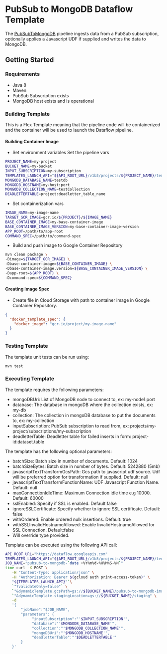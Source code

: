 # PubSub to MongoDB Dataflow Template

The [PubSubToMongoDB](src/main/java/com/google/cloud/teleport/v2/templates/PubSubToMongoDB.java) pipeline 
ingests data from a PubSub subscription, optionally applies a Javascript UDF if supplied and writes the data to MongoDB.

## Getting Started

### Requirements
* Java 8
* Maven
* PubSub Subscription exists
* MongoDB host exists and is operational

### Building Template
This is a Flex Template meaning that the pipeline code will be containerized and the container will be
used to launch the Dataflow pipeline.

#### Building Container Image
* Set environment variables
Set the pipeline vars
```sh
PROJECT_NAME=my-project
BUCKET_NAME=my-bucket
INPUT_SUBSCRIPTION=my-subscription
TEMPLATES_LAUNCH_API="${API_ROOT_URL}/v1b3/projects/${PROJECT_NAME}/templates:launch"
MONGODB_DATABASE_NAME=testdb
MONGODB_HOSTNAME=my-host:port
MONGODB_COLLECTION_NAME=testCollection
DEADLETTERTABLE=project:deadletter_table_name
```
* Set containerization vars
 ```sh 
IMAGE_NAME=my-image-name
TARGET_GCR_IMAGE=gcr.io/${PROJECT}/${IMAGE_NAME}
BASE_CONTAINER_IMAGE=my-base-container-image
BASE_CONTAINER_IMAGE_VERSION=my-base-container-image-version
APP_ROOT=/path/to/app-root
COMMAND_SPEC=/path/to/command-spec
```

* Build and push image to Google Container Repository
```sh
mvn clean package \
-Dimage=${TARGET_GCR_IMAGE} \
-Dbase-container-image=${BASE_CONTAINER_IMAGE} \
-Dbase-container-image.version=${BASE_CONTAINER_IMAGE_VERSION} \
-Dapp-root=${APP_ROOT} \
-Dcommand-spec=${COMMAND_SPEC}
```

#### Creating Image Spec

* Create file in Cloud Storage with path to container image in Google Container Repository.
```json
{
  "docker_template_spec": {
    "docker_image": "gcr.io/project/my-image-name"
  }
}
```

### Testing Template

The template unit tests can be run using:
```sh
mvn test
```

### Executing Template

The template requires the following parameters:
* mongoDBUri: List of MongoDB node to connect to, ex: my-node1:port
* database: The database in mongoDB where the collection exists, ex: my-db
* collection: The collection in mongoDB database to put the documents to, ex: my-collection
* inputSubscription: PubSub subscription to read from, ex: projects/my-project/subscriptions/my-subscription
* deadletterTable: Deadletter table for failed inserts in form: project-id:dataset.table

The template has the following optional parameters:
* batchSize: Batch size in number of documents. Default: 1024
* batchSizeBytes: Batch size in number of bytes. Default: 5242880 (5mb)
* javascriptTextTransformGcsPath: Gcs path to javascript udf source. Udf will be preferred option for transformation if supplied. Default: null
* javascriptTextTransformFunctionName: UDF Javascript Function Name. Default: null
* maxConnectionIdleTime:  Maximum Connection idle time e.g 10000. Default: 60000
* sslEnabled: Specify if SSL is enabled. Default:false
* ignoreSSLCertificate: Specify whether to ignore SSL certificate. Default: false
* withOrdered: Enable ordered nulk insertions. Default: true
* withSSLInvalidHostnameAllowed: Enable InvalidHostnameAllowed for SSL Connection. Default:false
* Will override type provided.

Template can be executed using the following API call:
```sh
API_ROOT_URL="https://dataflow.googleapis.com"
TEMPLATES_LAUNCH_API="${API_ROOT_URL}/v1b3/projects/${PROJECT_NAME}/templates:launch"
JOB_NAME="pubsub-to-mongodb-`date +%Y%m%d-%H%M%S-%N`"
time curl -X POST \
   -H "Content-Type: application/json" \
   -H "Authorization: Bearer $(gcloud auth print-access-token)" \
   "${TEMPLATES_LAUNCH_API}"`\
   `"?validateOnly=false"` \
   `"&dynamicTemplate.gcsPath=gs://${BUCKET_NAME}/pubsub-to-mongodb-image-spec.json"` \
   `"&dynamicTemplate.stagingLocation=gs://${BUCKET_NAME}/staging" \
   -d
   '{
       "jobName":"$JOB_NAME",
       "parameters": {
            "inputSubscription":"'$INPUT_SUBSCRIPTION'",
            "database":"'$MONGODB_DATABASE_NAME'",
            "collection":"'$MONGODB_COLLECTION_NAME'",
            "mongoDBUri":"'$MONGODB_HOSTNAME'",
            "deadletterTable":"'$DEADLETTERTABLE'"
       }
   }'
```
